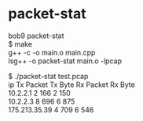 # packet-stat
bob9 packet-stat  
$ make  
g++ -c -o main.o main.cpp  
lsg++ -o packet-stat main.o -lpcap 

$ ./packet-stat test.pcap   
ip		 Tx Packet	 Tx Byte	 Rx Packet	 Rx Byte	  
10.2.2.1	 2		 166		 2		 150		  
10.2.2.3	 8		 696		 6		 875		  
175.213.35.39	 4		 709		 6		 546  


